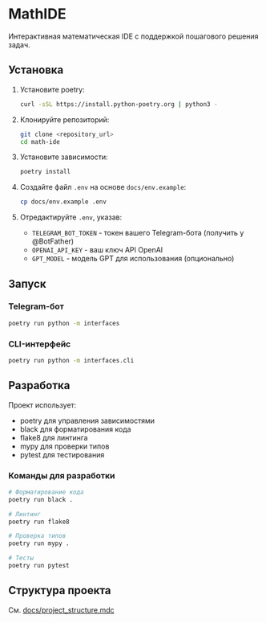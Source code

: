 # MathIDE

Интерактивная математическая IDE с поддержкой пошагового решения задач.

## Установка

1. Установите poetry:
   ```bash
   curl -sSL https://install.python-poetry.org | python3 -
   ```

2. Клонируйте репозиторий:
   ```bash
   git clone <repository_url>
   cd math-ide
   ```

3. Установите зависимости:
   ```bash
   poetry install
   ```

4. Создайте файл `.env` на основе `docs/env.example`:
   ```bash
   cp docs/env.example .env
   ```

5. Отредактируйте `.env`, указав:
   - `TELEGRAM_BOT_TOKEN` - токен вашего Telegram-бота (получить у @BotFather)
   - `OPENAI_API_KEY` - ваш ключ API OpenAI
   - `GPT_MODEL` - модель GPT для использования (опционально)

## Запуск

### Telegram-бот
```bash
poetry run python -m interfaces
```

### CLI-интерфейс
```bash
poetry run python -m interfaces.cli
```

## Разработка

Проект использует:
- poetry для управления зависимостями
- black для форматирования кода
- flake8 для линтинга
- mypy для проверки типов
- pytest для тестирования

### Команды для разработки
```bash
# Форматирование кода
poetry run black .

# Линтинг
poetry run flake8

# Проверка типов
poetry run mypy .

# Тесты
poetry run pytest
```

## Структура проекта

См. [docs/project_structure.mdc](docs/project_structure.mdc) 